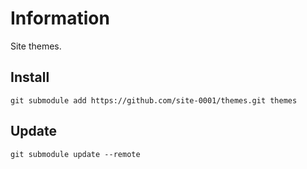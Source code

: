 # Information

Site themes.

## Install

```
git submodule add https://github.com/site-0001/themes.git themes
```

## Update

```
git submodule update --remote
```
